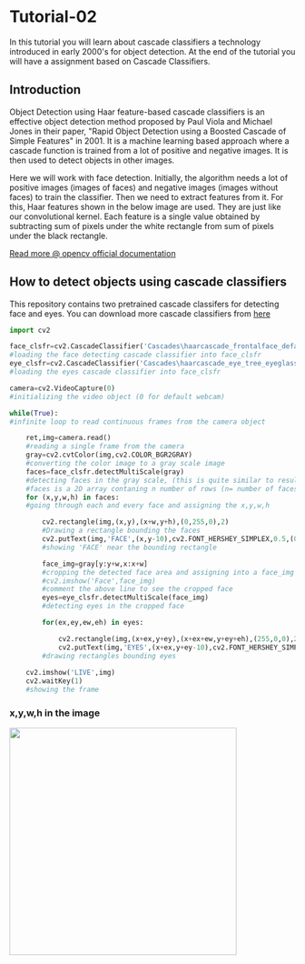 # Tutorial-02
In this tutorial you will learn about cascade classifiers a technology introduced in early 2000's for object detection. At the end of the tutorial you will have a assignment based on Cascade Classifiers. 

## Introduction
Object Detection using Haar feature-based cascade classifiers is an effective object detection method proposed by Paul Viola and Michael Jones in their paper, "Rapid Object Detection using a Boosted Cascade of Simple Features" in 2001. It is a machine learning based approach where a cascade function is trained from a lot of positive and negative images. It is then used to detect objects in other images.

Here we will work with face detection. Initially, the algorithm needs a lot of positive images (images of faces) and negative images (images without faces) to train the classifier. Then we need to extract features from it. For this, Haar features shown in the below image are used. They are just like our convolutional kernel. Each feature is a single value obtained by subtracting sum of pixels under the white rectangle from sum of pixels under the black rectangle.

[Read more @ opencv official documentation](https://docs.opencv.org/3.4/db/d28/tutorial_cascade_classifier.html)

## How to detect objects using cascade classifiers

This repository contains two pretrained cascade classifers for detecting face and eyes. You can download more cascade classifiers from [here](https://github.com/opencv/opencv/tree/master/data/haarcascades)

```python
import cv2

face_clsfr=cv2.CascadeClassifier('Cascades\haarcascade_frontalface_default.xml')
#loading the face detecting cascade classifier into face_clsfr
eye_clsfr=cv2.CascadeClassifier('Cascades\haarcascade_eye_tree_eyeglasses.xml')
#loading the eyes cascade classifier into face_clsfr

camera=cv2.VideoCapture(0)
#initializing the video object (0 for default webcam)

while(True):
#infinite loop to read continuous frames from the camera object

    ret,img=camera.read()
    #reading a single frame from the camera
    gray=cv2.cvtColor(img,cv2.COLOR_BGR2GRAY)
    #converting the color image to a gray scale image
    faces=face_clsfr.detectMultiScale(gray)     
    #detecting faces in the gray scale, (this is quite similar to results=clsfr.predict(data))
    #faces is a 2D array contaning n number of rows (n= number of faces in the frame), 4 columns (x,y,w,h)
    for (x,y,w,h) in faces:
    #going through each and every face and assigning the x,y,w,h

        cv2.rectangle(img,(x,y),(x+w,y+h),(0,255,0),2)
        #Drawing a rectangle bounding the faces
        cv2.putText(img,'FACE',(x,y-10),cv2.FONT_HERSHEY_SIMPLEX,0.5,(0,255,0),2)
        #showing 'FACE' near the bounding rectangle

        face_img=gray[y:y+w,x:x+w]
        #cropping the detected face area and assigning into a face_img 
        #cv2.imshow('Face',face_img)
        #comment the above line to see the cropped face
        eyes=eye_clsfr.detectMultiScale(face_img)
        #detecting eyes in the cropped face

        for(ex,ey,ew,eh) in eyes:

            cv2.rectangle(img,(x+ex,y+ey),(x+ex+ew,y+ey+eh),(255,0,0),2)
            cv2.putText(img,'EYES',(x+ex,y+ey-10),cv2.FONT_HERSHEY_SIMPLEX,0.5,(255,0,0),2)
        #drawing rectangles bounding eyes
            
    cv2.imshow('LIVE',img)
    cv2.waitKey(1)
    #showing the frame
```

### x,y,w,h in the image

<img src="https://miro.medium.com/max/1360/0*De1DLB3Io5DAzfWl." width="400">
